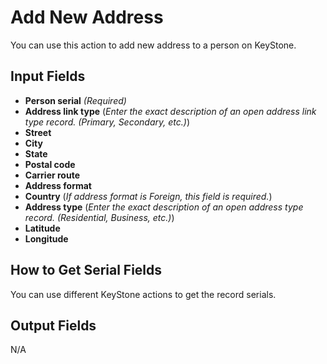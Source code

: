 # Add New Address

You can use this action to add new address to a person on KeyStone.


## Input Fields

- **Person serial** *(Required)*
- **Address link type** (*Enter the exact description of an open address link type record. (Primary, Secondary, etc.)*)
- **Street**
- **City**
- **State**
- **Postal code**
- **Carrier route**
- **Address format**
- **Country** (*If address format is Foreign, this field is required.*)
- **Address type** (*Enter the exact description of an open address type record. (Residential, Business, etc.)*)
- **Latitude**
- **Longitude**


## How to Get Serial Fields

You can use different KeyStone actions to get the record serials.


## Output Fields

N/A